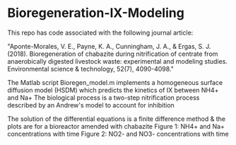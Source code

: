 # Bioregeneration-IX-Modeling

This repo has code associated with the following journal article: 

"Aponte-Morales, V. E., Payne, K. A., Cunningham, J. A., & Ergas, S. J. (2018). Bioregeneration of 
chabazite during nitrification of centrate from anaerobically digested livestock waste: experimental 
and modeling studies. Environmental science & technology, 52(7), 4090-4098."

The Matlab script Bioregen_model.m implements a homogeneous surface diffusion model (HSDM)
which predicts the kinetics of IX between NH4+ and Na+
The biological process is a two-step nitrification process
described by an Andrew's model to account for inhibition 

The solution of the differential equations is a finite difference method
& the plots are for a bioreactor amended with chabazite
Figure 1: NH4+ and Na+  concentrations with time
Figure 2: NO2- and NO3- concentrations with time

